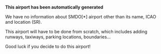 **This airport has been automatically generated**

We have no information about SMDO[*] airport other than its name, ICAO and location (SR).

This airport will have to be done from scratch, which includes adding runways, taxiways, parking locations, boundaries...

Good luck if you decide to do this airport!